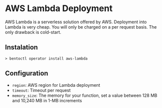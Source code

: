 # AWS Lambda Deployment

AWS Lambda is a serverless solution offered by AWS. Deployment into Lambda is very cheap. You will only be charged on a per request basis. The only drawback is cold-start.

## Instalation
```
> bentoctl operator install aws-lambda
```

## Configuration
* `region`: AWS region for Lambda deployment
* `timeout`: Timeout per request
* `memory_size`: The memory for your function, set a value between 128 MB and 10,240 MB in 1-MB increments
